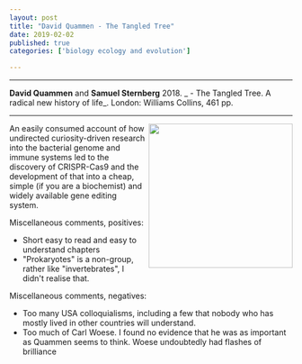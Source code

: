```yaml
---
layout: post
title: "David Quammen - The Tangled Tree"
date: 2019-02-02
published: true
categories: ['biology ecology and evolution']

---
```



***
<b>David Quammen</b> and <b>Samuel Sternberg</b> 2018. _ - The Tangled Tree. A radical new history of life_.  London: Williams Collins, 461 pp.

***
<img width="256" align="right" src="https://d1a37ygoufymvg.cloudfront.net/resized/width-298/path-assets/covers/v1/9780008310684.jpg" alt="">  
An easily consumed account of how undirected curiosity-driven research into the bacterial genome and immune systems led to the discovery of CRISPR-Cas9 and the development of that into a cheap, simple (if you are a biochemist) and widely available gene editing system.  

Miscellaneous comments, positives: 

* Short easy to read and easy to understand chapters
* "Prokaryotes" is a non-group, rather like "invertebrates", I didn't realise that.


Miscellaneous comments, negatives:

 - Too many USA colloquialisms, including a few that nobody who has mostly lived in other countries will understand.
 - Too much of Carl Woese.  I found no evidence that he was as important as Quammen seems to think.  Woese undoubtedly had flashes of brilliance 
